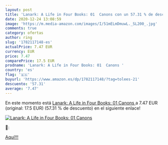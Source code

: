 ```yaml
---
layout: post
title: 'Lanark: A Life in Four Books: 01  Canons con un 57.31 % de descuento'
date: 2020-12-24 13:08:59
image: 'https://m.media-amazon.com/images/I/51mELmDmuwL._SL200_.jpg'
comments: true
category: ofertas
author: ring
slug: '1782117148-es'
actualPrice: 7.47 EUR
currency: EUR
price: 7.47
comparePrice: 17.5 EUR
prodname: 'Lanark: A Life in Four Books: 01  Canons '
country: 'es'
flag: '🇪🇸'
buyurl: 'https://www.amazon.es/dp/1782117148/?tag=tolees-21'
descuento: '57.31'
average: '7.47'
---
```


En este momento está [Lanark: A Life in Four Books: 01  Canons ](https://www.amazon.es/dp/1782117148/?tag=tolees-21) a 7.47 EUR (original: 17.5 EUR) (57.31 %  de descuento) en el siguiente enlace!

[![Lanark: A Life in Four Books: 01  Canons](https://m.media-amazon.com/images/I/51mELmDmuwL._SL200_.jpg)](https://www.amazon.es/dp/1782117148/?tag=tolees-21)

🔎:


[Aquí!!!](https://www.amazon.es/dp/1782117148/?tag=tolees-21)
